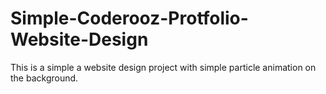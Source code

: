 # Simple-Coderooz-Protfolio-Website-Design
This is a simple a website design project with simple particle animation on the background.
